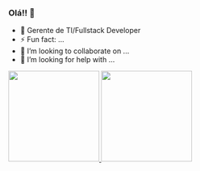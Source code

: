 ### Olá!! 👋

- 🔌 Gerente de TI/Fullstack Developer
- ⚡ Fun fact: ...
- 👯 I’m looking to collaborate on ...
- 🤔 I’m looking for help with ...

<div>
  <a href="https://github.com/rmbruno">
    <img height="180em" src="https://github-readme-stats-vercel.app/api?username=rmbruno&show_icons=true&theme=dracula&include_all_commits=true&count_private=true">
    <img height="180em" src="https://github-readme-stats-vercel.app/api/top_langs/?username=rmbruno&layout=compact&langs_count=16&theme=dracula">
  </a>  
</div>

